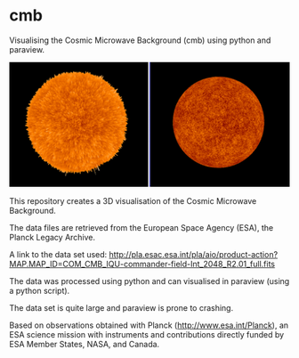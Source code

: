 # cmb
Visualising the Cosmic Microwave Background (cmb) using python and paraview. 

![alt text](https://raw.githubusercontent.com/olliepye/cmb/master/animationscreenshot.png)

This repository creates a 3D visualisation of the Cosmic Microwave Background. 

The data files are retrieved from the European Space Agency (ESA), the Planck Legacy Archive.

A link to the data set used: http://pla.esac.esa.int/pla/aio/product-action?MAP.MAP_ID=COM_CMB_IQU-commander-field-Int_2048_R2.01_full.fits

The data was processed using python and can visualised in paraview (using a python script).

The data set is quite large and paraview is prone to crashing.



Based on observations obtained with Planck (http://www.esa.int/Planck), an ESA science mission with instruments and contributions directly funded by ESA Member States, NASA, and Canada.
